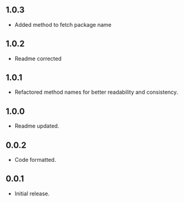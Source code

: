 ## 1.0.3

* Added method to fetch package name

## 1.0.2

* Readme corrected

## 1.0.1

* Refactored method names for better readability and consistency.

## 1.0.0

* Readme updated.

## 0.0.2

* Code formatted.

## 0.0.1

* Initial release.
